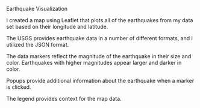 Earthquake Visualization



I created a map using Leaflet that plots all of the earthquakes from my data set based on their longitude and latitude.



The USGS provides earthquake data in a number of different formats, and i utilized the JSON format.



The data markers reflect the magnitude of the earthquake in their size and color. Earthquakes with higher magnitudes appear larger and darker in color.


Popups provide additional information about the earthquake when a marker is clicked.



The legend provides context for the map data.


